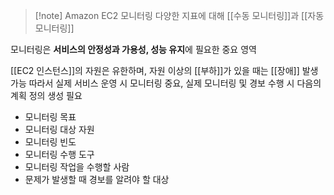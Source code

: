 ---
---

> [!note] Amazon EC2 모니터링
> 다양한 지표에 대해 [[수동 모니터링]]과 [[자동 모니터링]]

모니터링은 **서비스의 안정성과 가용성, 성능 유지**에 필요한 중요 영역

[[EC2 인스턴스]]의 자원은 유한하며, 자원 이상의 [[부하]]가 있을 때는 [[장애]] 발생 가능
따라서 실제 서비스 운영 시 모니터링 중요, 실제 모니터링 및 경보 수행 시 다음의 계획 정의 생성 필요
- 모니터링 목표
- 모니터링 대상 자원
- 모니터링 빈도
- 모니터링 수행 도구
- 모니터링 작업을 수행할 사람
- 문제가 발생할 때 경보를 알려야 할 대상

